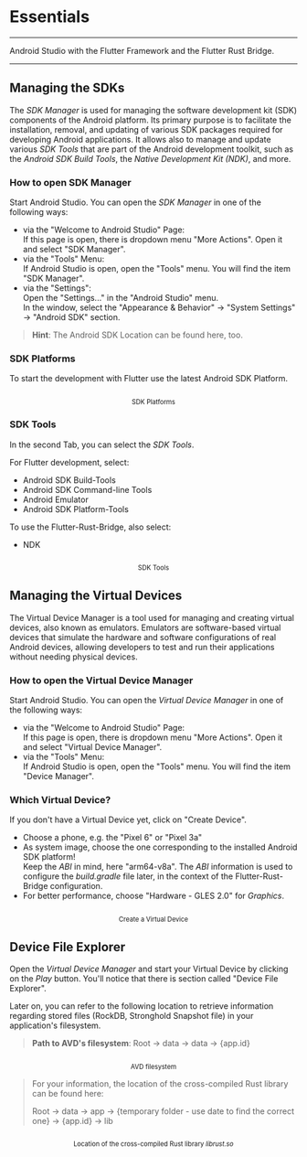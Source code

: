 # Essentials

---

Android Studio with the Flutter Framework and the Flutter Rust Bridge.

---

## Managing the SDKs

The _SDK Manager_ is used for managing the software development kit (SDK) components of the Android platform. Its primary purpose is to facilitate the installation, removal, and updating of various SDK packages required for developing Android applications. It allows also to manage and update various _SDK Tools_ that are part of the Android development toolkit, such as the _Android SDK Build Tools_, the _Native Development Kit (NDK)_, and more.

### How to open SDK Manager

Start Android Studio. You can open the _SDK Manager_ in one of the following ways:

- via the "Welcome to Android Studio" Page: \
  If this page is open, there is dropdown menu "More Actions". Open it and select "SDK Manager".
- via the "Tools" Menu: \
  If Android Studio is open, open the "Tools" menu. You will find the item "SDK Manager".
- via the "Settings": \
  Open the "Settings..." in the "Android Studio" menu. \
  In the window, select the "Appearance & Behavior" -> "System Settings" -> "Android SDK" section.

> **Hint**: The Android SDK Location can be found here, too.

### SDK Platforms

To start the development with Flutter use the latest Android SDK Platform.

<figure style="margin:0;">
<img src="../../assets/sdk_manager_1.jpg" alt=""><figcaption style="font-size: 0.8em;text-align:center;"><p>SDK Platforms</p></figcaption>
</figure>

### SDK Tools

In the second Tab, you can select the _SDK Tools_.

For Flutter development, select:

- Android SDK Build-Tools
- Android SDK Command-line Tools
- Android Emulator
- Android SDK Platform-Tools

To use the Flutter-Rust-Bridge, also select:

- NDK

<figure style="margin:0;">
<img src="../../assets/sdk_manager_2.jpg" alt=""><figcaption style="font-size: 0.8em;text-align:center;"><p>SDK Tools</p></figcaption>
</figure>

## Managing the Virtual Devices

The Virtual Device Manager is a tool used for managing and creating virtual devices, also known as emulators. Emulators are software-based virtual devices that simulate the hardware and software configurations of real Android devices, allowing developers to test and run their applications without needing physical devices.

### How to open the Virtual Device Manager

Start Android Studio. You can open the _Virtual Device Manager_ in one of the following ways:

- via the "Welcome to Android Studio" Page: \
  If this page is open, there is dropdown menu "More Actions". Open it and select "Virtual Device Manager".
- via the "Tools" Menu: \
  If Android Studio is open, open the "Tools" menu. You will find the item "Device Manager".

### Which Virtual Device?

If you don't have a Virtual Device yet, click on "Create Device".

- Choose a phone, e.g. the "Pixel 6" or "Pixel 3a"
- As system image, choose the one corresponding to the installed Android SDK platform! \
  Keep the _ABI_ in mind, here "arm64-v8a". The _ABI_ information is used to configure the _build.gradle_ file later, in the context of the Flutter-Rust-Bridge configuration.
- For better performance, choose "Hardware - GLES 2.0" for _Graphics_.

<figure style="margin:0;">
<img src="../../assets/avd.jpg" alt=""><figcaption style="font-size: 0.8em;text-align:center;"><p>Create a Virtual Device</p></figcaption>
</figure>

###

## Device File Explorer

Open the _Virtual Device Manager_ and start your Virtual Device by clicking on the _Play_ button. You'll notice that there is section called "Device File Explorer".

Later on, you can refer to the following location to retrieve information regarding stored files (RockDB, Stronghold Snapshot file) in your application's filesystem.

> **Path to AVD's filesystem**: Root -> data -> data -> {app.id}

<figure style="margin:0;">
<img src="../../assets/avd.jpg" alt=""><figcaption style="font-size: 0.8em;text-align:center;"><p>AVD filesystem</p></figcaption>
</figure>

> For your information, the location of the cross-compiled Rust library can be found here:
>
> Root -> data -> app -> {temporary folder - use date to find the correct one} -> {app.id} -> lib

<figure style="margin:0;">
<img src="../../assets/avd_filesystem_1.jpg" alt=""><figcaption style="font-size: 0.8em;text-align:center;"><p>Location of the cross-compiled Rust library <i>librust.so</i></p></figcaption>
</figure>
